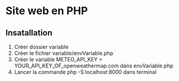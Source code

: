 # Site web en PHP

## Insatallation

1. Créer dossier variable
2. Créer le fichier variable/envVariable.php
3. Créer le variable METEO_API_KEY = YOUR_API_KEY_OF_openweathermap.com dans envVariable.php
4. Lancer la commande php -S localhost:8000 dans terminal
